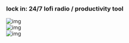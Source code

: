 ### lock in: 24/7 lofi radio / productivity tool

![img](https://i.imgur.com/Riizj4P.png)
<br>
![img](https://i.imgur.com/65jrkuQ.png)
<br>
![img](https://i.imgur.com/iDuhndr.png)

